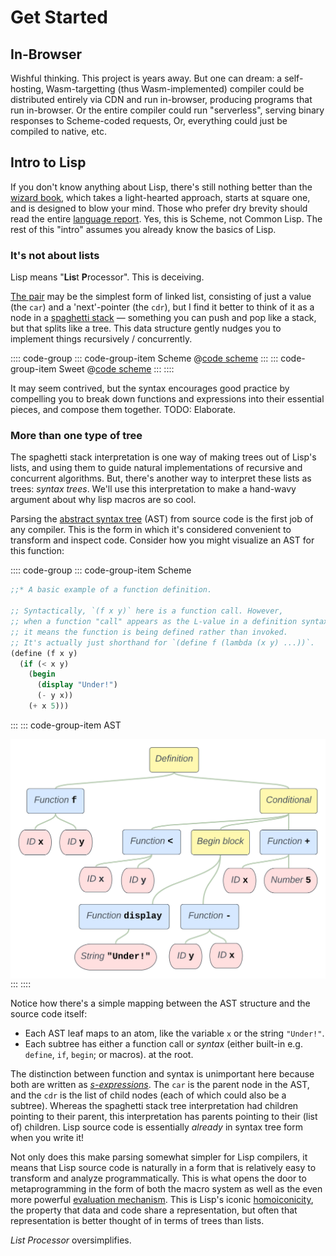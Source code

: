 # Get Started

## In-Browser

Wishful thinking.
This project is years away.
But one can dream:
a self-hosting, Wasm-targetting (thus Wasm-implemented) compiler
could be distributed entirely via CDN and run in-browser,
producing programs that run in-browser.
Or the entire compiler could run "serverless",
serving binary responses to Scheme-coded requests,
Or, everything could just be compiled to native, etc.

## Intro to Lisp

If you don't know anything about Lisp,
there's still nothing better than the [wizard book],
which takes a light-hearted approach,
starts at square one,
and is designed to blow your mind.
Those who prefer dry brevity should read the entire [language report].
Yes, this is Scheme, not Common Lisp.
The rest of this "intro" assumes you already know
the basics of Lisp.

[wizard book]: https://mitp-content-server.mit.edu/books/content/sectbyfn/books_pres_0/6515/sicp.zip/index.html
[language report]: /r7rs-small.pdf

### It's not about lists

Lisp means "**Lis**t **P**rocessor".
This is deceiving.

[The pair] may be the simplest form of linked list,
consisting of just a value (the `car`) and a 'next'-pointer (the `cdr`),
but I find it better to think of it as a node in a [spaghetti stack] —
something you can push and pop like a stack,
but that splits like a tree.
This data structure gently nudges you
to implement things recursively / concurrently.

:::: code-group
::: code-group-item Scheme
@[code scheme](examples/spaghetti.scm)
:::
::: code-group-item Sweet
@[code scheme](examples/spaghetti.sscm)
:::
::::

It may seem contrived,
but the syntax encourages good practice
by compelling you to break down functions and expressions
into their essential pieces, and compose them together.
TODO: Elaborate.

[The pair]: /r7rs-small.pdf#section.6.4
[spaghetti stack]: https://en.wikipedia.org/wiki/Parent_pointer_tree

### More than one type of tree

The spaghetti stack interpretation
is one way of making trees out of Lisp's lists,
and using them to guide natural implementations
of recursive and concurrent algorithms.
But, there's another way to interpret these lists as trees:
*syntax trees*.
We'll use this interpretation to make a hand-wavy argument
about why lisp macros are so cool.

Parsing the [abstract syntax tree] (AST) from source code
is the first job of any compiler.
This is the form in which
it's considered convenient to transform and inspect code.
Consider how you might visualize an AST for this function:

:::: code-group
::: code-group-item Scheme
```scheme
;;* A basic example of a function definition.

;; Syntactically, `(f x y)` here is a function call. However,
;; when a function "call" appears as the L-value in a definition syntax like this,
;; it means the function is being defined rather than invoked.
;; It's actually just shorthand for `(define f (lambda (x y) ...))`.
(define (f x y)
  (if (< x y)
    (begin
      (display "Under!")
      (- y x))
    (+ x 5)))
```
:::
::: code-group-item AST
<div style="background-color:var(--code-bg-color)">
<img src="/ast-example.svg" title="An example syntax tree" style="display:block;margin-left:auto;margin-right:auto;height:383px;">
</div>
:::
::::

Notice how there's a simple mapping
between the AST structure and the source code itself:

- Each AST leaf maps to an atom, like the variable `x` or the string `"Under!"`.
- Each subtree has either a function call or *syntax*
  (either built-in e.g. `define`, `if`, `begin`; or macros).
  at the root.

The distinction between function and syntax is unimportant here
because both are written as [*s-expressions*].
The `car` is the parent node in the AST,
and the `cdr` is the list of child nodes (each of which could also be a subtree).
Whereas the spaghetti stack tree interpretation had children pointing to their parent,
this interpretation has parents pointing to their (list of) children.
Lisp source code is essentially *already* in syntax tree form when you write it!

Not only does this make parsing somewhat simpler for Lisp compilers,
it means that Lisp source code is naturally in a form that is
relatively easy to transform and analyze programmatically.
This is what opens the door to metaprogramming
in the form of both the macro system
as well as the even more powerful [evaluation mechanism].
This is Lisp's iconic [homoiconicity],
the property that data and code share a representation,
but often that representation is better thought of in terms of trees than lists.

*List Processor* oversimplifies.

[abstract syntax tree]: https://en.wikipedia.org/wiki/Abstract_syntax_tree
[*s-expressions*]: https://en.wikipedia.org/wiki/S-expression
[evaluation mechanism]: /r7rs-small.pdf#section.6.12
[homoiconicity]: https://en.wikipedia.org/wiki/Homoiconicity
